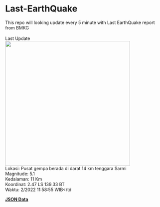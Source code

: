 # Last-EarthQuake
This repo will looking update every 5 minute with Last EarthQuake report from BMKG
<br>
<br>
Last Update
<br>
<img src="https://ews.bmkg.go.id/TEWS/data/20221208115855.mmi.jpg" width="400"/>
<br>
Lokasi: Pusat gempa berada di darat 14 km tenggara Sarmi <br>
Magnitude: 5.1 <br>
Kedalaman: 11 Km <br>
Koordinat: 2.47 LS 139.33 BT <br>
Waktu: 2/2022 11:58:55 WIB</td <br>

<a href="./data/data.json">**JSON Data**</a>
